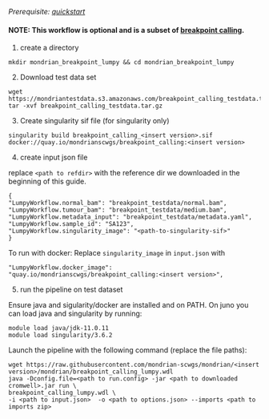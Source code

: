 
*Prerequisite: [quickstart](README.md)*

#### NOTE: This workflow is optional and is a subset of [breakpoint calling](quickstart/breakpoint_calling.md).


1. create a directory 
```
mkdir mondrian_breakpoint_lumpy && cd mondrian_breakpoint_lumpy
```

2. Download test data set

```
wget https://mondriantestdata.s3.amazonaws.com/breakpoint_calling_testdata.tar.gz
tar -xvf breakpoint_calling_testdata.tar.gz
```

3. Create singularity sif file (for singularity only)
```
singularity build breakpoint_calling_<insert version>.sif docker://quay.io/mondrianscwgs/breakpoint_calling:<insert version>
```

4. create input json file

replace `<path to refdir>` with the reference dir we downloaded in the beginning of this guide.

```
{
"LumpyWorkflow.normal_bam": "breakpoint_testdata/normal.bam",
"LumpyWorkflow.tumour_bam": "breakpoint_testdata/medium.bam",
"LumpyWorkflow.metadata_input": "breakpoint_testdata/metadata.yaml",
"LumpyWorkflow.sample_id": "SA123",
"LumpyWorkflow.singularity_image": "<path-to-singularity-sif>"
}
```

To run with docker: Replace `singularity_image` in `input.json` with
```
"LumpyWorkflow.docker_image": "quay.io/mondrianscwgs/breakpoint_calling:<insert version>",
```

5. run the pipeline on test dataset

Ensure java and sigularity/docker are installed and on PATH. On juno you can load  java and singularity by running:

```
module load java/jdk-11.0.11
module load singularity/3.6.2
```

Launch the pipeline with the following command (replace the file paths):

```
wget https://raw.githubusercontent.com/mondrian-scwgs/mondrian/<insert version>/mondrian/breakpoint_calling_lumpy.wdl
java -Dconfig.file=<path to run.config> -jar <path to downloaded cromwell>.jar run \
breakpoint_calling_lumpy.wdl \
-i <path to input.json>  -o <path to options.json> --imports <path to imports zip>
```
